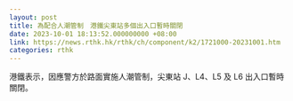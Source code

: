 ```yaml
---
layout: post
title: 為配合人潮管制　港鐵尖東站多個出入口暫時關閉
date: 2023-10-01 18:13:52.000000000 +08:00
link: https://news.rthk.hk/rthk/ch/component/k2/1721000-20231001.htm
categories: rthk
---
```


港鐵表示，因應警方於路面實施人潮管制，尖東站 J、L4、L5 及 L6 出入口暫時關閉。
